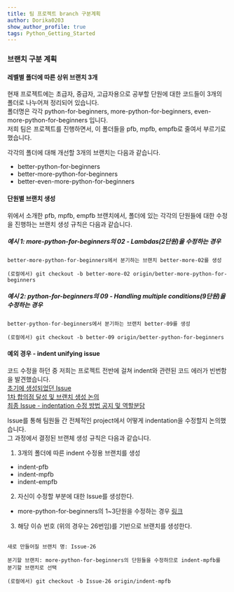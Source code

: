 ```yaml
---
title: 팀 프로젝트 branch 구분계획
author: Dorika0203  
show_author_profile: true
tags: Python_Getting_Started
---
```


### 브랜치 구분 계획

#### 레벨별 폴더에 따른 상위 브랜치 3개


현재 프로젝트에는 초급자, 중급자, 고급자용으로 공부할 단원에 대한 코드들이 3개의 폴더로 나누어져 정리되어 있습니다.<br/>폴더명은 각각 python-for-beginners, more-python-for-beginners, even-more-python-for-beginners 입니다.<br/>저희 팀은 프로젝트를 진행하면서, 이 폴더들을 pfb, mpfb, empfb로 줄여서 부르기로 했습니다.

각각의 폴더에 대해 개선할 3개의 브랜치는 다음과 같습니다.

- better-python-for-beginners
- better-more-python-for-beginners
- better-even-more-python-for-beginners


#### 단원별 브랜치 생성

위에서 소개한 pfb, mpfb, empfb 브랜치에서, 폴더에 있는 각각의 단원들에 대한 수정을 진행하는 브랜치 생성 규칙은 다음과 같습니다.

##### 예시 1: more-python-for-beginners의 02 - Lambdas(2단원)을 수정하는 경우

```
better-more-python-for-beginners에서 분기하는 브랜치 better-more-02를 생성
    
(로컬에서) git checkout -b better-more-02 origin/better-more-python-for-beginners
```
    
    
##### 예시 2: python-for-beginners의 09 - Handling multiple conditions(9단원)을 수정하는 경우

```
better-python-for-beginners에서 분기하는 브랜치 better-09를 생성
    
(로컬에서) git checkout -b better-09 origin/better-python-for-beginners
```

#### 예외 경우 - indent unifying issue

코드 수정을 하던 중 저희는 프로젝트 전반에 걸쳐 indent와 관련된 코드 에러가 빈번함을 발견했습니다.<br/>
[초기에 생성되었던 Issue](https://github.com/20-1-SKKU-OSS/c9-python-getting-started/issues/11)<br/>
[1차 합의점 달성 및 브랜치 생성 논의](https://github.com/20-1-SKKU-OSS/c9-python-getting-started/issues/15)<br/>
[최종 Issue - indentation 수정 방법 공지 및 역할분담](https://github.com/20-1-SKKU-OSS/c9-python-getting-started/issues/20)<br/>

Issue를 통해 팀원들 간 전체적인 project에서 어떻게 indentation을 수정할지 논의했습니다.<br/>
그 과정에서 결정된 브랜체 생성 규칙은 다음과 같습니다.

1. 3개의 폴더에 따른 indent 수정용 브랜치를 생성

- indent-pfb
- indent-mpfb
- indent-empfb

2. 자신이 수정할 부분에 대한 Issue를 생성한다.

  + more-python-for-beginners의 1~3단원을 수정하는 경우 [링크](https://github.com/20-1-SKKU-OSS/c9-python-getting-started/issues/26)

3. 해당 이슈 번호 (위의 경우는 26번임)를 기반으로 브랜치를 생성한다.

```

새로 만들어질 브랜치 명: Issue-26
    
분기할 브랜치: more-python-for-beginners의 단원들을 수정하므로 indent-mpfb를 분기할 브랜치로 선택
    
(로컬에서) git checkout -b Issue-26 origin/indent-mpfb
```   
    
